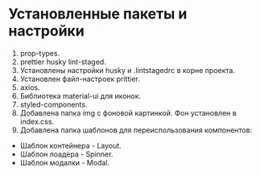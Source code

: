 # Установленные пакеты и настройки

1. prop-types.
2. prettier husky lint-staged.
3. Установлены настройки husky и .lintstagedrc в корне проекта.
4. Установлен файл-настроек prittier.
5. axios.
6. Библиотека material-ui для иконок.
7. styled-components.
8. Добавлена папка img с фоновой картинкой. Фон установлен в index.css.
9. Добавлена папка шаблонов для переиспользования компонентов:

-   Шаблон контейнера - Layout.
-   Шаблон лоадера - Spinner.
-   Шаблон модалки - Modal.
